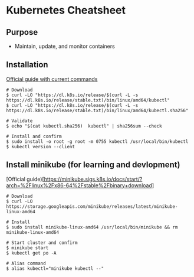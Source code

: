
# Kubernetes Cheatsheet

## Purpose

- Maintain, update, and monitor containers

## Installation

[Official guide with current commands](https://kubernetes.io/docs/tasks/tools/install-kubectl-linux/)

~~~
# Download
$ curl -LO "https://dl.k8s.io/release/$(curl -L -s https://dl.k8s.io/release/stable.txt)/bin/linux/amd64/kubectl"
$ curl -LO "https://dl.k8s.io/release/$(curl -L -s https://dl.k8s.io/release/stable.txt)/bin/linux/amd64/kubectl.sha256"

# Validate
$ echo "$(cat kubectl.sha256)  kubectl" | sha256sum --check

# Install and confirm
$ sudo install -o root -g root -m 0755 kubectl /usr/local/bin/kubectl
$ kubectl version --client
~~~

## Install minikube (for learning and devlopment)

[Official guide)[https://minikube.sigs.k8s.io/docs/start/?arch=%2Flinux%2Fx86-64%2Fstable%2Fbinary+download]

~~~
# Download
$ curl -LO https://storage.googleapis.com/minikube/releases/latest/minikube-linux-amd64

# Install
$ sudo install minikube-linux-amd64 /usr/local/bin/minikube && rm minikube-linux-amd64

# Start cluster and confirm
$ minikube start
$ kubectl get po -A

# Alias command
$ alias kubectl="minikube kubectl --"
~~~
